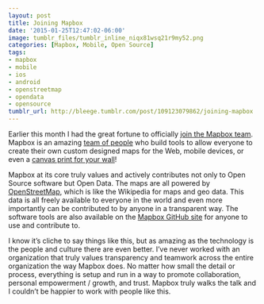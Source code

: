 ```yaml
---
layout: post
title: Joining Mapbox
date: '2015-01-25T12:47:02-06:00'
image: tumblr_files/tumblr_inline_niqx81wsq21r9my52.png
categories: [Mapbox, Mobile, Open Source]
tags:
- mapbox
- mobile
- ios
- android
- openstreetmap
- opendata
- opensource
tumblr_url: http://bleege.tumblr.com/post/109123079862/joining-mapbox
---
```


<!--excerpt.start-->
Earlier this month I had the great fortune to officially [join the Mapbox team](https://www.mapbox.com/blog/welcome-brad-leege/).  Mapbox is an amazing [team of people](https://www.mapbox.com/about/team/) who build tools to allow everyone to create their own custom designed maps for the Web, mobile devices, or even a [canvas print for your wall](https://www.flickr.com/photos/mapbox/15487353502/)!
<!--excerpt.end-->

Mapbox at its core truly values and actively contributes not only to Open Source software but Open Data.  The maps are all powered by [OpenStreetMap](https://www.openstreetmap.org/), which is like the Wikipedia for maps and geo data.  This data is all freely available to everyone in the world and even more importantly can be contributed to by anyone in a transparent way.  The software tools are also available on the [Mapbox GitHub site](https://github.com/mapbox/) for anyone to use and contribute to.

I know it’s cliche to say things like this, but as amazing as the technology is the people and culture there are even better.  I’ve never worked with an organization that truly values transparency and teamwork across the entire organization the way Mapbox does.  No matter how small the detail or process, everything is setup and run in a way to promote collaboration, personal empowerment / growth, and trust.  Mapbox truly walks the talk and I couldn’t be happier to work with people like this.
